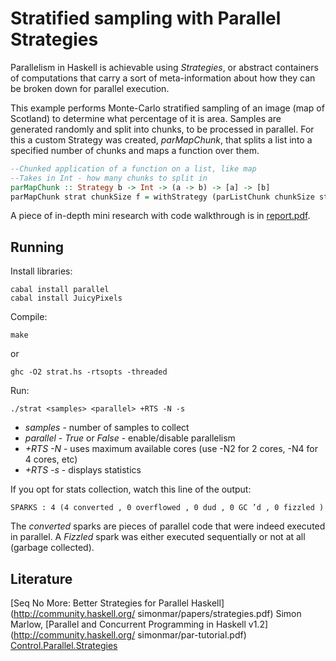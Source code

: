 Stratified sampling with Parallel Strategies
==============
Parallelism in Haskell is achievable using *Strategies*, or abstract containers of computations that carry a sort of meta-information about how they can be broken down for parallel execution.

This example performs Monte-Carlo stratified sampling of an image (map of Scotland) to determine what percentage of it is area. Samples are generated randomly and split into chunks, to be processed in parallel. For this a custom Strategy was created, *parMapChunk*, that splits a list into a specified number of chunks and maps a function over them.
```haskell
--Chunked application of a function on a list, like map
--Takes in Int - how many chunks to split in
parMapChunk :: Strategy b -> Int -> (a -> b) -> [a] -> [b]
parMapChunk strat chunkSize f = withStrategy (parListChunk chunkSize strat) . map f
```

A piece of in-depth mini research with code walkthrough is in [report.pdf](report.pdf).

Running
-------------
Install libraries:
```
cabal install parallel
cabal install JuicyPixels
```

Compile:
```
make
```
or
```
ghc -O2 strat.hs -rtsopts -threaded
```

Run:
```
./strat <samples> <parallel> +RTS -N -s
```
* *samples* - number of samples to collect
* *parallel* - *True* or *False* - enable/disable parallelism
* *+RTS -N* - uses maximum available cores (use -N2 for 2 cores, -N4 for 4 cores, etc)
* *+RTS -s* - displays statistics

If you opt for stats collection, watch this line of the output:
```
SPARKS : 4 (4 converted , 0 overflowed , 0 dud , 0 GC ’d , 0 fizzled )
```
The *converted* sparks are pieces of parallel code that were indeed executed in parallel. A *Fizzled* spark was either executed sequentially or not at all (garbage collected).

Literature
-----------
[Seq No More: Better Strategies for Parallel Haskell](http://community.haskell.org/ simonmar/papers/strategies.pdf)
Simon Marlow, [Parallel and Concurrent Programming in Haskell v1.2](http://community.haskell.org/ simonmar/par-tutorial.pdf)
[Control.Parallel.Strategies](https://hackage.haskell.org/package/parallel-3.2.0.4/docs/Control-Parallel-Strategies.html)
